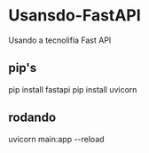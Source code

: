 # Usansdo-FastAPI
Usando a tecnolifia Fast API

## pip's
pip install fastapi
pip install uvicorn

## rodando
 uvicorn main:app --reload